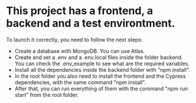 # This project has a frontend, a backend and a test environtment.

To launch it correctly, you need to follow the next steps:

- Create a database with MongoDB. You can use Atlas.
- Create and set a .env and a .env.local files inside the folder backend. You can check the .env_example to see what are the required variables.
- Install all the dependencies inside the backend folder with "npm install".
- In the root folder you also need to install the frontend and the Cypress dependencies, with the same command "npm install".
- After that, you can run everything of them with the command "npm run start" from the root folder.
